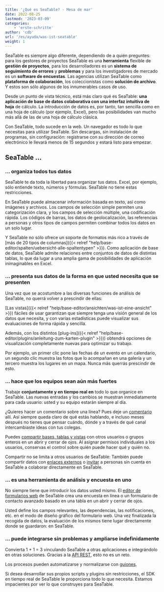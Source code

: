 ```yaml
---
title: '¿Qué es SeaTable? - Mesa de mar'
date: 2022-08-25
lastmod: '2023-03-09'
categories:
    - 'erste-schritte'
author: 'cdb'
url: '/es/ayuda/was-ist-seatable'
weight: 1
---
```


SeaTable es siempre algo diferente, dependiendo de a quién preguntes: para los gestores de proyectos SeaTable es una **herramienta** flexible de **gestión de proyectos**, para los desarrolladores es un **sistema de seguimiento de errores** y **problemas** y para los investigadores de mercado es un **software de encuestas**. Las agencias utilizan SeaTable como **plataforma de colaboración**, los coleccionistas como **solución de archivo**. Y estos son sólo algunos de los innumerables casos de uso.

Desde un punto de vista técnico, está más claro qué es SeaTable: **una aplicación de base de datos colaborativa con una interfaz intuitiva de hoja** de cálculo. La introducción de datos es, por tanto, tan sencilla como en una hoja de cálculo (por ejemplo, Excel), pero las posibilidades van mucho más allá de las de una hoja de cálculo clásica.

Con SeaTable, todo sucede en la web. Un navegador es todo lo que necesitas para utilizar SeaTable. Sin descargas, sin instalación de programas, sin configuración: registrarse con su dirección de correo electrónico le llevará menos de 15 segundos y estará listo para empezar.

## SeaTable ...

### ... organiza todos tus datos

SeaTable te da toda la libertad para organizar tus datos. Excel, por ejemplo, sólo entiende texto, números y fórmulas. SeaTable no tiene estas restricciones.

En SeaTable puede almacenar información basada en texto, así como imágenes y archivos. Los campos de selección simple permiten una categorización clara, y los campos de selección múltiple, una codificación rápida. Los códigos de barras, los datos de geolocalización, las referencias a personas y otros tipos de campos permiten combinar todos los datos en un solo lugar.

Y SeaTable no sólo ofrece un soporte de formatos más rico a través de [más de 20 tipos de columnas]({{< relref "help/base-editor/spalten/uebersicht-alle-spaltentypen" >}}). Como aplicación de base de datos, SeaTable admite relaciones entre conjuntos de datos de distintas tablas, lo que da lugar a una amplia gama de posibilidades de aplicación inimaginables en Excel.

### ... presenta sus datos de la forma en que usted necesita que se presenten

Una vez que se acostumbre a las diversas funciones de análisis de SeaTable, no querrá volver a prescindir de ellas:

[Las vistas]({{< relref "help/base-editor/ansichten/was-ist-eine-ansicht" >}}) fáciles de usar garantizan que siempre tenga una visión general de los datos que necesita, y con varias estadísticas puede visualizar sus evaluaciones de forma rápida y sencilla.

Además, con los distintos [plug-ins]({{< relref "help/base-editor/plugins/anleitung-zum-karten-plugin" >}})) obtendrá opciones de visualización completamente nuevas para optimizar su trabajo.

Por ejemplo, un primer clic pone las fechas de un evento en un calendario, un segundo clic muestra las fotos que lo acompañan en una galería y un tercero muestra los lugares en un mapa. Nunca más querrás prescindir de esto.

### ... hace que los equipos sean aún más fuertes

Trabaje **conjuntamente y en tiempo real en** todo lo que organice en SeaTable. Las nuevas entradas y los cambios se muestran inmediatamente para cada usuario: usted y su equipo estarán siempre al día.

¿Quieres hacer un comentario sobre una línea? Pues deje un [comentario](https://seatable.io/es/docs/arbeiten-mit-zeilen/die-kommentarfunktion-in-seatable/) allí. Así siempre queda claro de qué estás hablando, e incluso meses después no tienes que pensar cuándo, dónde y a través de qué canal intercambiaste ideas con tus colegas.

Puedes [compartir bases, tablas y vistas](https://seatable.io/es/docs/freigaben/base-und-ansichtsfreigaben-im-ueberblick/) con otros usuarios o grupos enteros en un abrir y cerrar de ojos. Al asignar permisos individuales a los usuarios, conservas el control sobre quién puede hacer qué y quién no.

Compartir no se limita a otros usuarios de SeaTable: También puede compartir datos con [enlaces externos](https://seatable.io/es/docs/freigaben/externer-link-erklaert/) o [invitar](https://seatable.io/es/docs/freigaben/einladungs-link-erklaert/) a personas sin cuenta en SeaTable a colaborar directamente en SeaTable.

### ... es una herramienta de análisis y encuesta en uno

No siempre tiene que introducir los datos usted mismo. El [editor de formularios web](https://seatable.io/es/docs/webformulare/webformulare/) de SeaTable crea una encuesta en línea o un formulario de contacto avanzado basado en una tabla en un abrir y cerrar de ojos.

Usted define los campos relevantes, las dependencias, las notificaciones, etc. en el modo de diseño gráfico del formulario web. Una vez finalizada la recogida de datos, la evaluación de los mismos tiene lugar directamente donde se guardaron: en SeaTable.

### ... puede integrarse sin problemas y ampliarse indefinidamente

Convierta 1 + 1 = 3 vinculando SeaTable a otras aplicaciones e integrándolo en otras soluciones. Gracias a la [API REST](https://docs.seatable.io/published/seatable-api/home.md), esto no es un reto.

Los procesos pueden automatizarse y normalizarse con [guiones](https://seatable.io/es/docs/javascript-python/unterschied-zwischen-javascript-und-python-scripten-in-seatable/).

Si desea desarrollar sus propios scripts y plugins sin restricciones, el SDK en tiempo real de SeaTable le proporciona todo lo que necesita. Estamos impacientes por ver lo que construyes para SeaTable.
